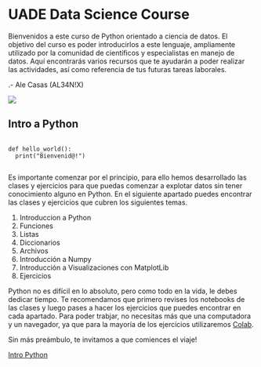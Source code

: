 # UADE Data Science Course

Bienvenidos a este curso de Python orientado a ciencia de datos.
El objetivo del curso es poder introducirlos a este lenguaje, ampliamente utilizado por la comunidad de científicos y especialistas en manejo de datos.
Aquí encontrarás varios recursos que te ayudarán a poder realizar las actividades, así como referencia de tus futuras tareas laborales.


.- Ale Casas (AL34N!X)

![](https://www.rewisor.com/wp-content/uploads/2018/03/rick-morty-rewisor.jpg)


## Intro a Python

```

def hello_world():
  print("Bienvenid@!")
  
```
Es importante comenzar por el principio, para ello hemos desarrollado las clases y ejercicios para que puedas comenzar a explotar datos sin tener conocimiento alguno en Python.
En el siguiente apartado puedes encontrar las clases y ejercicios que cubren los siguientes temas.

1. Introduccion a Python
2. Funciones
3. Listas
4. Diccionarios
5. Archivos
6. Introducción a Numpy
7. Introducción a Visualizaciones con MatplotLib
8. Ejercicios

Python no es difícil en lo absoluto, pero como todo en la vida, le debes dedicar tiempo. Te recomendamos que primero revises los notebooks de las clases y luego pases a hacer los ejercicios que puedes encontrar en cada apartado.
Para poder trabjar, no necesitas más que una computadora y un navegador, ya que para la mayoría de los ejercicios utilizaremos [Colab](colab.research.google.com).

Sin más preámbulo, te invitamos a que comiences el viaje!

[Intro Python](https://github.com/al34n1x/DataScience/tree/master/1.Intro)




